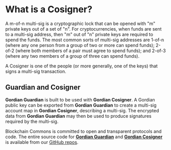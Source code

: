 # What is a Cosigner?

A m-of-n multi-sig is a cryptographic lock that can be opened with "m" private keys out of a set of "n". For cryptocurrencies, when funds are sent to a multi-sig address, then "m" out of "n" private keys are required to spend the funds. The most common sorts of multi-sig addresses are 1-of-n (where any one person from a group of two or more can spend funds); 2-of-2 (where both members of a pair must agree to spend funds); and 2-of-3 (where any two members of a group of three can spend funds).

A Cosigner is one of the people (or more generally, one of the keys) that signs a multi-sig transaction. 

## Guardian and Cosigner

**Gordian Guardian** is built to be used with **Gordian Cosigner**. A Gordian public key can be exported from **Gordian Guardian** to create a multi-sig account map in **Gordian Cosigner**, describing a multi-sig. The encrypted data from **Gordian Guardian** may then be used to produce signatures required by the multi-sig.

Blockchain Commons is committed to open and transparent protocols and code. The entire source code for [**Gordian Guardian**](https://github.com/BlockchainCommons/iOS-GordianGuardian) and [**Gordian Cosigner**](https://github.com/BlockchainCommons/GordianCosigner-Catalyst) is available from our [GitHub repos](https://github.com/BlockchainCommons).

